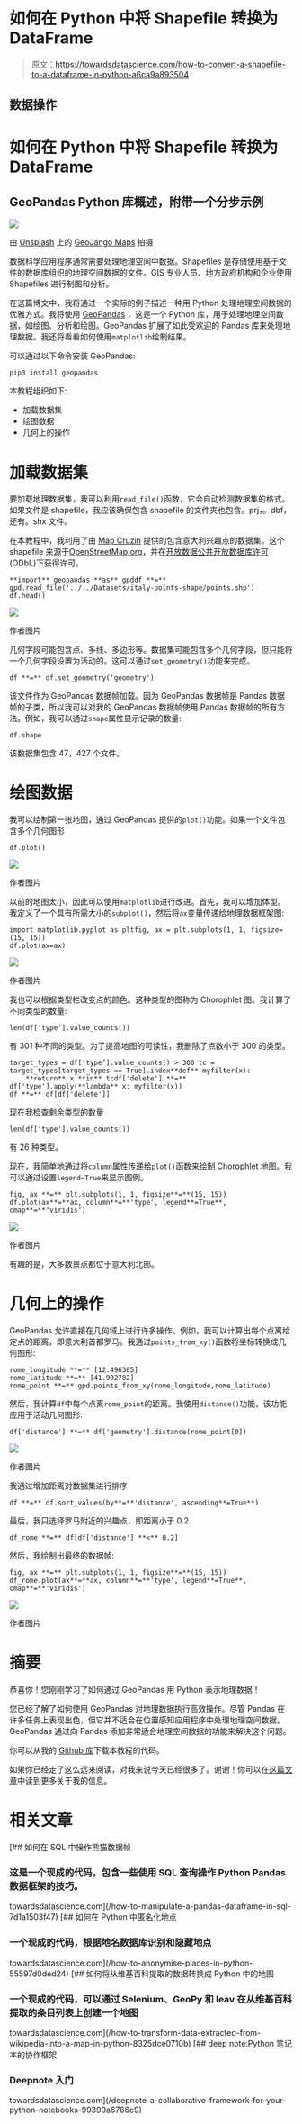 # 如何在 Python 中将 Shapefile 转换为 DataFrame

> 原文：<https://towardsdatascience.com/how-to-convert-a-shapefile-to-a-dataframe-in-python-a6ca9a893504>

## 数据操作

# 如何在 Python 中将 Shapefile 转换为 DataFrame

## GeoPandas Python 库概述，附带一个分步示例

![](img/75f8d4f939a9a7107665824bdffbac11.png)

由 [Unsplash](https://unsplash.com?utm_source=medium&utm_medium=referral) 上的 [GeoJango Maps](https://unsplash.com/@geojango_maps?utm_source=medium&utm_medium=referral) 拍摄

数据科学应用程序通常需要处理地理空间中数据。Shapefiles 是存储使用基于文件的数据库组织的地理空间数据的文件。GIS 专业人员、地方政府机构和企业使用 Shapefiles 进行制图和分析。

在这篇博文中，我将通过一个实际的例子描述一种用 Python 处理地理空间数据的优雅方式。我将使用 [GeoPandas](https://geopandas.org/en/stable/index.html) ，这是一个 Python 库，用于处理地理空间数据，如绘图、分析和绘图。GeoPandas 扩展了如此受欢迎的 Pandas 库来处理地理数据。我还将看看如何使用`matplotlib`绘制结果。

可以通过以下命令安装 GeoPandas:

```
pip3 install geopandas
```

本教程组织如下:

*   加载数据集
*   绘图数据
*   几何上的操作

# 加载数据集

要加载地理数据集，我可以利用`read_file()`函数，它会自动检测数据集的格式。如果文件是 shapefile，我应该确保包含 shapefile 的文件夹也包含。prj，。dbf，还有。shx 文件。

在本教程中，我利用了由 [Map Cruzin](https://mapcruzin.com/free-italy-arcgis-maps-shapefiles.htm) 提供的包含意大利兴趣点的数据集。这个 shapefile 来源于[OpenStreetMap.org](https://www.openstreetmap.org/)，并在[开放数据公共开放数据库许可](https://opendatacommons.org/licenses/odbl/) (ODbL)下获得许可。

```
**import** geopandas **as** gpddf **=** gpd.read_file('../../Datasets/italy-points-shape/points.shp')
df.head()
```

![](img/ee01027e6cd421a04c2c9e23cc9d515f.png)

作者图片

几何字段可能包含点、多线、多边形等。数据集可能包含多个几何字段，但只能将一个几何字段设置为活动的。这可以通过`set_geometry()`功能来完成。

```
df **=** df.set_geometry('geometry')
```

该文件作为 GeoPandas 数据帧加载。因为 GeoPandas 数据帧是 Pandas 数据帧的子类，所以我可以对我的 GeoPandas 数据帧使用 Pandas 数据帧的所有方法。例如，我可以通过`shape`属性显示记录的数量:

```
df.shape
```

该数据集包含 47，427 个文件。

# 绘图数据

我可以绘制第一张地图，通过 GeoPandas 提供的`plot()`功能。如果一个文件包含多个几何图形

```
df.plot()
```

![](img/dd82aa7899c6823b32b217054a7058a5.png)

作者图片

以前的地图太小，因此可以使用`matplotlib`进行改进。首先，我可以增加体型。我定义了一个具有所需大小的`subplot()`，然后将`ax`变量传递给地理数据框架图:

```
import matplotlib.pyplot as pltfig, ax = plt.subplots(1, 1, figsize=(15, 15))
df.plot(ax=ax)
```

![](img/0b1dfac428dd333c5a744ba97c878412.png)

作者图片

我也可以根据类型栏改变点的颜色。这种类型的图称为 Chorophlet 图。我计算了不同类型的数量:

```
len(df['type'].value_counts())
```

有 301 种不同的类型。为了提高地图的可读性，我删除了点数小于 300 的类型。

```
target_types = df[‘type’].value_counts() > 300 tc = target_types[target_types == True].index**def** myfilter(x):
    **return** x **in** tcdf['delete'] **=** df['type'].apply(**lambda** x: myfilter(x))
df **=** df[df['delete']]
```

现在我检查剩余类型的数量

```
len(df['type'].value_counts())
```

有 26 种类型。

现在，我简单地通过将`column`属性传递给`plot()`函数来绘制 Chorophlet 地图。我可以通过设置`legend=True`来显示图例。

```
fig, ax **=** plt.subplots(1, 1, figsize**=**(15, 15))
df.plot(ax**=**ax, column**=**'type', legend**=True**, cmap**=**'viridis')
```

![](img/4690fb9298eb6567bcc4802d69ab770d.png)

作者图片

有趣的是，大多数景点都位于意大利北部。

# 几何上的操作

GeoPandas 允许直接在几何域上进行许多操作。例如，我可以计算出每个点离给定点的距离，即意大利首都罗马。我通过`points_from_xy()`函数将坐标转换成几何图形:

```
rome_longitude **=** [12.496365]
rome_latitude **=** [41.902782]
rome_point **=** gpd.points_from_xy(rome_longitude,rome_latitude)
```

然后，我计算`df`中每个点离`rome_point`的距离。我使用`distance()`功能，该功能应用于活动几何图形:

```
df['distance'] **=** df['geometry'].distance(rome_point[0])
```

![](img/90cc9357bffb379f156c683405ee04df.png)

作者图片

我通过增加距离对数据集进行排序

```
df **=** df.sort_values(by**=**'distance', ascending**=True**)
```

最后，我只选择罗马附近的兴趣点，即距离小于 0.2

```
df_rome **=** df[df['distance'] **<** 0.2]
```

然后，我绘制出最终的数据帧:

```
fig, ax **=** plt.subplots(1, 1, figsize**=**(15, 15))
df_rome.plot(ax**=**ax, column**=**'type', legend**=True**, cmap**=**'viridis')
```

![](img/b307cfc77636ea8a86ed24c7284b99ce.png)

作者图片

# 摘要

恭喜你！您刚刚学习了如何通过 GeoPandas 用 Python 表示地理数据！

您已经了解了如何使用 GeoPandas 对地理数据执行高效操作。尽管 Pandas 在许多任务上表现出色，但它并不适合在位置感知应用程序中处理地理空间数据。GeoPandas 通过向 Pandas 添加非常适合地理空间数据的功能来解决这个问题。

你可以从我的 [Github 库](https://github.com/alod83/data-science/blob/master/Preprocessing/GeoPandas/GeoPandas.ipynb)下载本教程的代码。

如果你已经走了这么远来阅读，对我来说今天已经很多了。谢谢！你可以在[这篇文章](https://alod83.medium.com/which-topics-would-you-like-to-read-c68314dc6813)中读到更多关于我的信息。

# 相关文章

[](/how-to-manipulate-a-pandas-dataframe-in-sql-7d1a1503f47) [## 如何在 SQL 中操作熊猫数据帧

### 这是一个现成的代码，包含一些使用 SQL 查询操作 Python Pandas 数据框架的技巧。

towardsdatascience.com](/how-to-manipulate-a-pandas-dataframe-in-sql-7d1a1503f47) [](/how-to-anonymise-places-in-python-55597d0ded24) [## 如何在 Python 中匿名化地点

### 一个现成的代码，根据地名数据库识别和隐藏地点

towardsdatascience.com](/how-to-anonymise-places-in-python-55597d0ded24) [](/how-to-transform-data-extracted-from-wikipedia-into-a-map-in-python-8325dce0710b) [## 如何将从维基百科提取的数据转换成 Python 中的地图

### 一个现成的代码，可以通过 Selenium、GeoPy 和 leav 在从维基百科提取的条目列表上创建一个地图

towardsdatascience.com](/how-to-transform-data-extracted-from-wikipedia-into-a-map-in-python-8325dce0710b) [](/deepnote-a-collaborative-framework-for-your-python-notebooks-99390a6766e9) [## deep note:Python 笔记本的协作框架

### Deepnote 入门

towardsdatascience.com](/deepnote-a-collaborative-framework-for-your-python-notebooks-99390a6766e9)